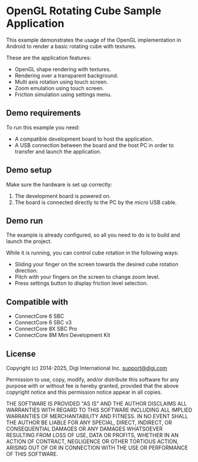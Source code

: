 OpenGL Rotating Cube Sample Application
=======================================

This example demonstrates the usage of the OpenGL implementation in Android to
render a basic rotating cube with textures.

These are the application features:

 * OpenGL shape rendering with textures.
 * Rendering over a transparent background.
 * Multi axis rotation using touch screen.
 * Zoom emulation using touch screen.
 * Friction simulation using settings menu.

Demo requirements
-----------------

To run this example you need:

* A compatible development board to host the application.
* A USB connection between the board and the host PC in order to transfer and
  launch the application.

Demo setup
----------

Make sure the hardware is set up correctly:

1. The development board is powered on.
2. The board is connected directly to the PC by the micro USB cable.

Demo run
--------

The example is already configured, so all you need to do is to build and
launch the project.
  
While it is running, you can control cube rotation in the following ways:

* Sliding your finger on the screen towards the desired cube rotation direction.
* Pitch with your fingers on the screen to change zoom level.
* Press settings button to display friction level selection.

Compatible with
---------------

* ConnectCore 6 SBC
* ConnectCore 6 SBC v3
* ConnectCore 8X SBC Pro
* ConnectCore 8M Mini Development Kit

License
-------

Copyright (c) 2014-2025, Digi International Inc. <support@digi.com>

Permission to use, copy, modify, and/or distribute this software for any
purpose with or without fee is hereby granted, provided that the above
copyright notice and this permission notice appear in all copies.

THE SOFTWARE IS PROVIDED "AS IS" AND THE AUTHOR DISCLAIMS ALL WARRANTIES
WITH REGARD TO THIS SOFTWARE INCLUDING ALL IMPLIED WARRANTIES OF
MERCHANTABILITY AND FITNESS. IN NO EVENT SHALL THE AUTHOR BE LIABLE FOR
ANY SPECIAL, DIRECT, INDIRECT, OR CONSEQUENTIAL DAMAGES OR ANY DAMAGES
WHATSOEVER RESULTING FROM LOSS OF USE, DATA OR PROFITS, WHETHER IN AN
ACTION OF CONTRACT, NEGLIGENCE OR OTHER TORTIOUS ACTION, ARISING OUT OF
OR IN CONNECTION WITH THE USE OR PERFORMANCE OF THIS SOFTWARE.
